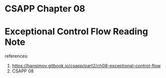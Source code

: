 # CSAPP Chapter 08 
# Exceptional Control Flow Reading Note

references:
1. https://hansimov.gitbook.io/csapp/part2/ch08-exceptional-control-flow
2. CSAPP 08